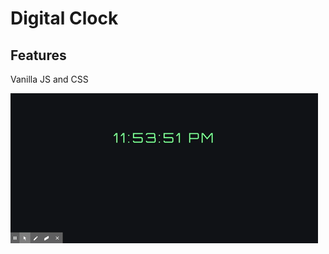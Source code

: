 # Digital Clock

## Features 
Vanilla JS and CSS

![clockgif](https://github.com/BibianaBalBar/digitalClock/blob/master/img/digitalClock.gif)